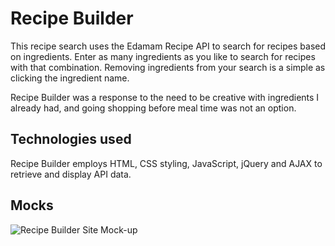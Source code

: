 # Recipe Builder

This recipe search uses the Edamam Recipe API to search for recipes based on ingredients.  Enter as many ingredients as you like to search for recipes with that combination. Removing ingredients from your search is a simple as clicking the ingredient name.

Recipe Builder was a response to the need to be creative with ingredients I already had, and going shopping before meal time was not an option.

## Technologies used

Recipe Builder employs HTML, CSS styling, JavaScript, jQuery and AJAX to retrieve and display API data.

## Mocks
![Recipe Builder Site Mock-up](recipe-builder-mockup.jpg)
